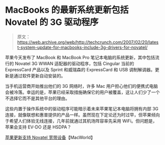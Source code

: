 # MacBooks 的最新系统更新包括 Novatel  的 3G 驱动程序

> 原文：<https://web.archive.org/web/http://techcrunch.com/2007/02/20/latest-system-update-for-macbooks-include-3g-drivers-for-novatel/>

苹果今天发布了 MacBook 和 MacBook Pro 笔记本电脑的系统更新，其中包括流行的 Novatel 3G WWAN 适配器的驱动程序，包括 Cingular 当前的 ExpressCard 产品以及 Sprint 和威瑞森的 ExpressCard 和 USB 调制解调器。更新是通过软件更新自动安装的。

当手机运营商开始推出他们的 3G 网络时，许多 Mac 用户担心他们的便携式电脑会被冷落。幸运的是，苹果已经采取措施确保它的用户被覆盖，这让人们少了一个不选择它而不是其他平台的理由。

这些内置于操作系统中的驱动程序可能暗示着未来苹果笔记本电脑将拥有内部 3G 连接，就像联想和惠普提供的产品一样。虽然现在下定论还为时过早，但苹果倾向于希望人们体验无线连接，几年前就通过其机场阵容率先采用 WiFi。但问题是，苹果会支持 EV-DO 还是 HSDPA？

[苹果更新支持 Novatel 宽带设备](https://web.archive.org/web/20160317032936/http://www.macworld.com/news/2007/02/20/novatel/index.php?lsrc=mwrss)【MacWorld】